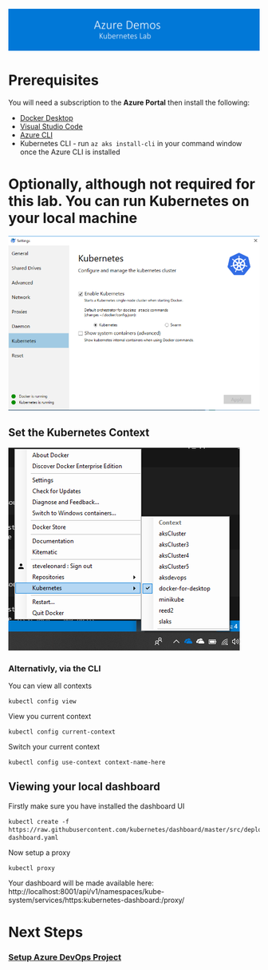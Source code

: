 [![banner](../images/banner-lab.png)](../../README.md)

# Prerequisites

You will need a subscription to the **Azure Portal** then install the following:

* [Docker Desktop](https://docs.docker.com/docker-for-windows/install/)
* [Visual Studio Code](https://code.visualstudio.com/docs?dv=win)
* [Azure CLI](https://docs.microsoft.com/en-us/cli/azure/install-azure-cli?view=azure-cli-latest)
* Kubernetes CLI - run ```az aks install-cli``` in your command window once the Azure CLI is installed



# Optionally, although not required for this lab. You can run Kubernetes on your local machine

![Enable Local Kubernetes](images/enablekubernetesondockerwindows.png)

## Set the Kubernetes Context

![Switch Kubernetes Context](images/switchkubernetescontext.png)

### Alternativly, via the CLI 

You can view all contexts
```
kubectl config view
```

View you current context

```
kubectl config current-context  
```

Switch your current context

```
kubectl config use-context context-name-here
```

## Viewing your local dashboard

Firstly make sure you have installed the dashboard UI

```
kubectl create -f https://raw.githubusercontent.com/kubernetes/dashboard/master/src/deploy/recommended/kubernetes-dashboard.yaml
```

Now setup a proxy

```
kubectl proxy
```

Your dashboard will be made available here: http://localhost:8001/api/v1/namespaces/kube-system/services/https:kubernetes-dashboard:/proxy/

# Next Steps 

### [Setup Azure DevOps Project](../DevOpsSetup)
